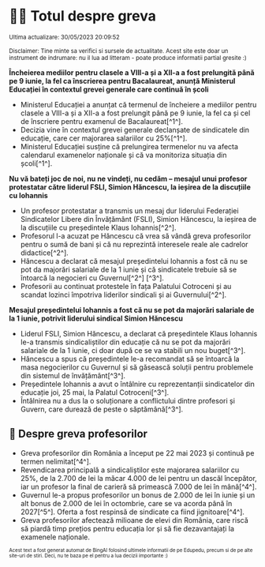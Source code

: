 # 👩‍🏫 Totul despre greva
<sub>Ultima actualizare: 30/05/2023 20:09:52</sub>

<sub>Disclaimer: Tine minte sa verifici si sursele de actualitate. Acest site este doar un instrument de indrumare: nu il lua ad litteram - poate produce informatii partial gresite :)</sub>

**Încheierea mediilor pentru clasele a VIII-a și a XII-a a fost prelungită până pe 9 iunie, la fel ca înscrierea pentru Bacalaureat, anunță Ministerul Educației în contextul grevei generale care continuă în școli**
- Ministerul Educației a anunțat că termenul de încheiere a mediilor pentru clasele a VIII-a și a XII-a a fost prelungit până pe 9 iunie, la fel ca și cel de înscriere pentru examenul de Bacalaureat[^1^].
- Decizia vine în contextul grevei generale declanșate de sindicatele din educație, care cer majorarea salariilor cu 25%[^1^].
- Ministerul Educației susține că prelungirea termenelor nu va afecta calendarul examenelor naționale și că va monitoriza situația din școli[^1^].

**Nu vă bateți joc de noi, nu ne vindeți, nu cedăm – mesajul unui profesor protestatar către liderul FSLI, Simion Hăncescu, la ieșirea de la discuțiile cu Iohannis**
- Un profesor protestatar a transmis un mesaj dur liderului Federației Sindicatelor Libere din Învățământ (FSLI), Simion Hăncescu, la ieșirea de la discuțiile cu președintele Klaus Iohannis[^2^].
- Profesorul l-a acuzat pe Hăncescu că vrea să vândă greva profesorilor pentru o sumă de bani și că nu reprezintă interesele reale ale cadrelor didactice[^2^].
- Hăncescu a declarat că mesajul președintelui Iohannis a fost că nu se pot da majorări salariale de la 1 iunie și că sindicatele trebuie să se întoarcă la negocieri cu Guvernul[^2^] [^3^].
- Profesorii au continuat protestele în fața Palatului Cotroceni și au scandat lozinci împotriva liderilor sindicali și ai Guvernului[^2^].

**Mesajul președintelui Iohannis a fost că nu se pot da majorări salariale de la 1 iunie, potrivit liderului sindical Simion Hăncescu**
- Liderul FSLI, Simion Hăncescu, a declarat că președintele Klaus Iohannis le-a transmis sindicaliștilor din educație că nu se pot da majorări salariale de la 1 iunie, ci doar după ce se va stabili un nou buget[^3^].
- Hăncescu a spus că președintele le-a recomandat să se întoarcă la masa negocierilor cu Guvernul și să găsească soluții pentru problemele din sistemul de învățământ[^3^].
- Președintele Iohannis a avut o întâlnire cu reprezentanții sindicatelor din educație joi, 25 mai, la Palatul Cotroceni[^3^].
- Întâlnirea nu a dus la o soluționare a conflictului dintre profesori și Guvern, care durează de peste o săptămână[^3^].

## 🏫 Despre greva profesorilor
- Greva profesorilor din România a început pe 22 mai 2023 și continuă pe termen nelimitat[^4^].
- Revendicarea principală a sindicaliștilor este majorarea salariilor cu 25%, de la 2.700 de lei la măcar 4.000 de lei pentru un dascăl începător, iar un profesor la final de carieră să primească 7.000 de lei în mână[^4^].
- Guvernul le-a propus profesorilor un bonus de 2.000 de lei în iunie și un alt bonus de 2.000 de lei în octombrie, care se va acorda până în 2027[^5^]. Oferta a fost respinsă de sindicate ca fiind jignitoare[^4^].
- Greva profesorilor afectează milioane de elevi din România, care riscă să piardă timp prețios pentru educația lor și să fie dezavantajați la examenele naționale.


<sub><sub>Acest text a fost generat automat de BingAI folosind ultimele informatii de pe Edupedu, precum si de pe alte site-uri de stiri. Deci, nu te baza pe el pentru a lua decizii importante :)</sub></sub>